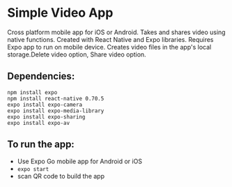 # Simple Video App
Cross platform mobile app for iOS or Android. Takes and shares video using native functions. Created with React Native and Expo libraries. Requires Expo app to run on mobile device. Creates video files in the app's local storage.Delete video option, Share video option.
 
## Dependencies:
```
npm install expo
npm install react-native 0.70.5
expo install expo-camera
expo install expo-media-library
expo install expo-sharing
expo install expo-av 
```
    
## To run the app:
 - Use Expo Go mobile app for Android or iOS
 - ``` expo start ```
 - scan QR code to build the app
